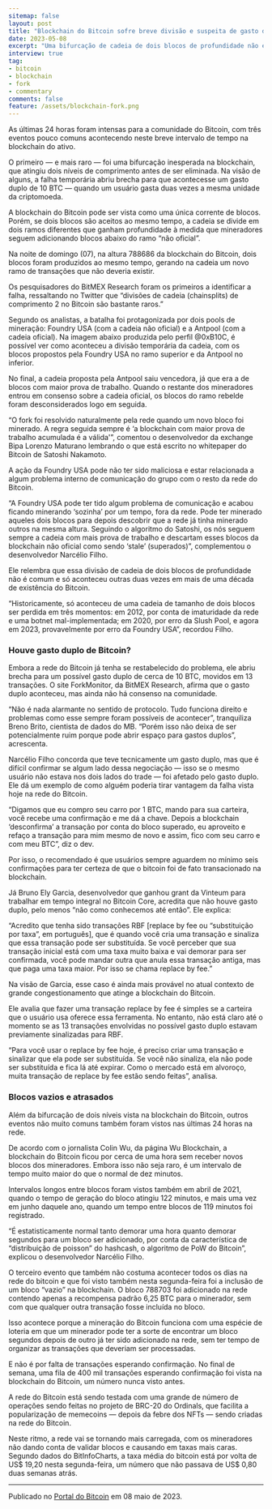 ```yaml
---
sitemap: false
layout: post
title: "Blockchain do Bitcoin sofre breve divisão e suspeita de gasto duplo; entenda"
date: 2023-05-08
excerpt: "Uma bifurcação de cadeia de dois blocos de profundidade não é comum e só aconteceu duas vezes."
interview: true
tag:
- bitcoin
- blockchain
- fork
- commentary
comments: false
feature: /assets/blockchain-fork.png
---
```


As últimas 24 horas foram intensas para a comunidade do Bitcoin, com três eventos pouco comuns acontecendo neste breve intervalo de tempo na blockchain do ativo.

O primeiro — e mais raro — foi uma bifurcação inesperada na blockchain, que atingiu dois níveis de comprimento antes de ser eliminada. Na visão de alguns, a falha temporária abriu brecha para que acontecesse um gasto duplo de 10 BTC — quando um usuário gasta duas vezes a mesma unidade da criptomoeda.

A blockchain do Bitcoin pode ser vista como uma única corrente de blocos. Porém, se dois blocos são aceitos ao mesmo tempo, a cadeia se divide em dois ramos diferentes que ganham profundidade à medida que mineradores seguem adicionando blocos abaixo do ramo “não oficial”.

Na noite de domingo (07), na altura 788686 da blockchain do Bitcoin, dois blocos foram produzidos ao mesmo tempo, gerando na cadeia um novo ramo de transações que não deveria existir.

Os pesquisadores do BitMEX Research foram os primeiros a identificar a falha, ressaltando no Twitter que “divisões de cadeia (chainsplits) de comprimento 2 no Bitcoin são bastante raros.”

Segundo os analistas, a batalha foi protagonizada por dois pools de mineração: Foundry USA (com a cadeia não oficial) e a Antpool (com a cadeia oficial). Na imagem abaixo produzida pelo perfil @0xB10C, é possível ver como aconteceu a divisão temporária da cadeia, com os blocos propostos pela Foundry USA no ramo superior e da Antpool no inferior.

No final, a cadeia proposta pela Antpool saiu vencedora, já que era a de blocos com maior prova de trabalho. Quando o restante dos mineradores entrou em consenso sobre a cadeia oficial, os blocos do ramo rebelde foram desconsiderados logo em seguida.

“O fork foi resolvido naturalmente pela rede quando um novo bloco foi minerado. A regra seguida sempre é ‘a blockchain com maior prova de trabalho acumulada é a válida'”, comentou o desenvolvedor da exchange Bipa Lorenzo Maturano lembrando o que está escrito no whitepaper do Bitcoin de Satoshi Nakamoto.

A ação da Foundry USA pode não ter sido maliciosa e estar relacionada a algum problema interno de comunicação do grupo com o resto da rede do Bitcoin.

“A Foundry USA pode ter tido algum problema de comunicação e acabou ficando minerando ‘sozinha’ por um tempo, fora da rede. Pode ter minerado aqueles dois blocos para depois descobrir que a rede já tinha minerado outros na mesma altura. Seguindo o algoritmo do Satoshi, os nós seguem sempre a cadeia com mais prova de trabalho e descartam esses blocos da blockchain não oficial como sendo ‘stale’ (superados)”, complementou o desenvolvedor Narcélio Filho.

Ele relembra que essa divisão de cadeia de dois blocos de profundidade não é comum e só aconteceu outras duas vezes em mais de uma década de existência do Bitcoin.

“Historicamente, só aconteceu de uma cadeia de tamanho de dois blocos ser perdida em três momentos: em 2012, por conta de imaturidade da rede e uma botnet mal-implementada; em 2020, por erro da Slush Pool, e agora em 2023, provavelmente por erro da Foundry USA”, recordou Filho.

### Houve gasto duplo de Bitcoin?

Embora a rede do Bitcoin já tenha se restabelecido do problema, ele abriu brecha para um possível gasto duplo de cerca de 10 BTC, movidos em 13 transações. O site ForkMonitor, da BitMEX Research, afirma que o gasto duplo aconteceu, mas ainda não há consenso na comunidade.

“Não é nada alarmante no sentido de protocolo. Tudo funciona direito e problemas como esse sempre foram possíveis de acontecer”, tranquiliza Breno Brito, cientista de dados do MB. “Porém isso não deixa de ser potencialmente ruim porque pode abrir espaço para gastos duplos”, acrescenta.

Narcélio Filho concorda que teve tecnicamente um gasto duplo, mas que é difícil confirmar se algum lado dessa negociação — isso se o mesmo usuário não estava nos dois lados do trade — foi afetado pelo gasto duplo. Ele dá um exemplo de como alguém poderia tirar vantagem da falha vista hoje na rede do Bitcoin.

“Digamos que eu compro seu carro por 1 BTC, mando para sua carteira, você recebe uma confirmação e me dá a chave. Depois a blockchain ‘desconfirma’ a transação por conta do bloco superado, eu aproveito e refaço a transação para mim mesmo de novo e assim, fico com seu carro e com meu BTC”, diz o dev.

Por isso, o recomendado é que usuários sempre aguardem no mínimo seis confirmações para ter certeza de que o bitcoin foi de fato transacionado na blockchain.

Já Bruno Ely Garcia, desenvolvedor que ganhou grant da Vinteum para trabalhar em tempo integral no Bitcoin Core, acredita que não houve gasto duplo, pelo menos “não como conhecemos até então”. Ele explica:

“Acredito que tenha sido transações RBF [replace by fee ou “substituição por taxa”, em português], que é quando você cria uma transação e sinaliza que essa transação pode ser substituída. Se você perceber que sua transação inicial está com uma taxa muito baixa e vai demorar para ser confirmada, você pode mandar outra que anula essa transação antiga, mas que paga uma taxa maior. Por isso se chama replace by fee.”

Na visão de Garcia, esse caso é ainda mais provável no atual contexto de grande congestionamento que atinge a blockchain do Bitcoin.

Ele avalia que fazer uma transação replace by fee é simples se a carteira que o usuário usa oferece essa ferramenta. No entanto, não está claro até o momento se as 13 transações envolvidas no possível gasto duplo estavam previamente sinalizadas para RBF.

“Para você usar o replace by fee hoje, é preciso criar uma transação e sinalizar que ela pode ser substituída. Se você não sinaliza, ela não pode ser substituída e fica lá até expirar. Como o mercado está em alvoroço, muita transação de replace by fee estão sendo feitas”, analisa.

### Blocos vazios e atrasados

Além da bifurcação de dois níveis vista na blockchain do Bitcoin, outros eventos não muito comuns também foram vistos nas últimas 24 horas na rede.

De acordo com o jornalista Colin Wu, da página Wu Blockchain, a blockchain do Bitcoin ficou por cerca de uma hora sem receber novos blocos dos mineradores. Embora isso não seja raro, é um intervalo de tempo muito maior do que o normal de dez minutos.

Intervalos longos entre blocos foram vistos também em abril de 2021, quando o tempo de geração do bloco atingiu 122 minutos, e mais uma vez em junho daquele ano, quando um tempo entre blocos de 119 minutos foi registrado.

“É estatisticamente normal tanto demorar uma hora quanto demorar segundos para um bloco ser adicionado, por conta da característica de “distribuição de poisson” do hashcash, o algoritmo de PoW do Bitcoin”, explicou o desenvolvedor Narcélio Filho.

O terceiro evento que também não costuma acontecer todos os dias na rede do bitcoin e que foi visto também nesta segunda-feira foi a inclusão de um bloco “vazio” na blockchain. O bloco 788703 foi adicionado na rede contendo apenas a recompensa padrão 6,25 BTC para o minerador, sem com que qualquer outra transação fosse incluída no bloco.

Isso acontece porque a mineração do Bitcoin funciona com uma espécie de loteria em que um minerador pode ter a sorte de encontrar um bloco segundos depois de outro já ter sido adicionado na rede, sem ter tempo de organizar as transações que deveriam ser processadas.

E não é por falta de transações esperando confirmação. No final de semana, uma fila de 400 mil transações esperando confirmação foi vista na blockchain do Bitcoin, um número nunca visto antes.

A rede do Bitcoin está sendo testada com uma grande de número de operações sendo feitas no projeto de BRC-20 do Ordinals, que facilita a popularização de memecoins — depois da febre dos NFTs — sendo criadas na rede do Bitcoin.

Neste ritmo, a rede vai se tornando mais carregada, com os mineradores não dando conta de validar blocos e causando em taxas mais caras. Segundo dados do BitInfoCharts, a taxa média do bitcoin está por volta de US$ 19,20 nesta segunda-feira, um número que não passava de US$ 0,80 duas semanas atrás.

---

Publicado no [Portal do Bitcoin](https://portaldobitcoin.uol.com.br/blockchain-do-bitcoin-sofre-breve-divisao-e-suspeita-de-gasto-duplo-entenda/) em 08 maio de 2023.
